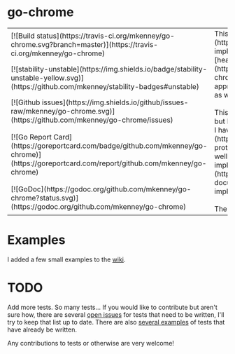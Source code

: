 # go-chrome
<table>
<tr>
<td>
[![Build status](https://travis-ci.org/mkenney/go-chrome.svg?branch=master)](https://travis-ci.org/mkenney/go-chrome)
</td>
<td rowspan="5">
This package aims to be a complete [Chrome DevTools Protocol](https://chromedevtools.github.io/devtools-protocol/) implementation. My primary use-case is interacting with [headless Google Chrome](https://developers.google.com/web/updates/2017/04/headless-chrome) in a container environment, but this should be appropriate for developing server side and desktop applications as well.
<br /><br />
This is a work in progress. I think most things are workable now but I still need to add tests and happy-path test more of the APIs. I have [`Page.captureScreenshot`](https://chromedevtools.github.io/devtools-protocol/tot/Page/#method-captureScreenshot) working fairly well and have been using that for validating changes so far. This implementation is based on the [Tip-of-Tree](https://chromedevtools.github.io/devtools-protocol/tot/) documentation and may be prone to change. At some point I will implement stable versions as well.
<br /><br />
The API should be stable but is not yet production ready.
</td>
</tr>
<tr>
<td>
[![stability-unstable](https://img.shields.io/badge/stability-unstable-yellow.svg)](https://github.com/mkenney/stability-badges#unstable)
</td>
</tr>
<tr>
<td>
[![Github issues](https://img.shields.io/github/issues-raw/mkenney/go-chrome.svg)](https://github.com/mkenney/go-chrome/issues)
</td>
</tr>
<tr>
<td>
[![Go Report Card](https://goreportcard.com/badge/github.com/mkenney/go-chrome)](https://goreportcard.com/report/github.com/mkenney/go-chrome)
</td>
</tr>
<tr>
<td>
[![GoDoc](https://godoc.org/github.com/mkenney/go-chrome?status.svg)](https://godoc.org/github.com/mkenney/go-chrome)
</td>
</tr>
</table>

# Examples

I added a few small examples to the [wiki](https://github.com/mkenney/go-chrome/wiki).

# TODO

Add more tests. So many tests... If you would like to contribute but aren't sure how, there are several [open issues](https://github.com/mkenney/go-chrome/issues?q=is%3Aopen+is%3Aissue+project%3Amkenney%2Fgo-chrome%2F1) for tests that need to be written, I'll try to keep that list up to date. There are also [several examples](https://github.com/mkenney/go-chrome/blob/master/socket/protocol.animation_test.go) of tests that have already be written.

Any contributions to tests or otherwise are very welcome!
